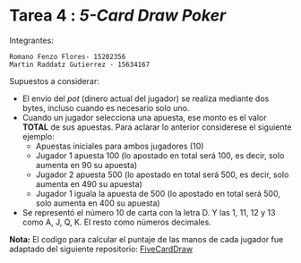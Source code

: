 # Tarea 4 : *5-Card Draw Poker*

Integrantes:

	Romano Fenzo Flores- 15202356
	Martin Raddatz Gutierrez - 15634167

Supuestos a considerar:
 - El envío del *pot* (dinero actual del jugador) se realiza mediante dos bytes, incluso cuando es necesario solo uno.
 - Cuando un jugador selecciona una apuesta, ese monto es el valor **TOTAL** de sus apuestas. Para aclarar lo anterior considerese el siguiente ejemplo:
	 - Apuestas iniciales para ambos jugadores (10) 
	 - Jugador 1 apuesta 100 (lo apostado en total será 100, es decir, solo aumenta en 90 su apuesta)
	 - Jugador 2 apuesta 500 (lo apostado en total será 500, es decir, solo aumenta en 490 su apuesta)
	 - Jugador 1 iguala la apuesta de 500 (lo apostado en total será 500, solo aumenta en 400 su apuesta)
 - Se representó el número 10 de carta con la letra D. Y las 1, 11, 12 y 13 como A, J, Q, K. El resto como números decimales.

**Nota:** El codigo para calcular el puntaje de las manos de cada jugador fue adaptado del siguiente repositorio: [FiveCardDraw](https://github.com/dmjio/FiveCardDraw)
